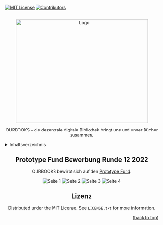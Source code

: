 <div id="top"></div>

<!-- PROJECT SHIELDS -->
[![MIT License][license-shield]][license-url]
[![Contributors][contributors-shield]][contributors-url]

<!-- PROJECT LOGO -->
<br />
<div align="center">
  <a href="https://github.com/norvin-sourcecode/ourbook-react-native-app">
    <img src="https://github.com/norvin-sourcecode/ourbooks/blob/main/repository-assets/ourbooknewlogo.png" alt="Logo" width="435" height="340">
  </a>

OURBOOKS - die dezentrale digitale Bibliothek bringt uns und unser Bücher zusammen.
  
<!-- TABLE OF CONTENTS -->
<div width="100%" align="left">
  <details>
  <summary>Inhaltsverzeichnis</summary>
  <div>
    <ol>          
      <li>
        <a href="#über das Projekt">About The Project</a>
        <ul>
          <li><a href="#Tech-Stack">Built With</a></li>
        </ul>
      </li>
      <li><a href="#Prototype Fund Bewerbung Runde 12 2022">Prototype Fund Bewerbung Runde 12 2022</a></li>
      <li><a href="#Lizenz">Lizenz</a></li>
      <li><a href="#Kontakt">Contact</a></li>
    </ol>
  </details>
</div>

<!-- Application -->
## Prototype Fund Bewerbung Runde 12 2022

OURBOOKS bewirbt sich auf den [Prototype Fund](https://prototypefund.de/).

![Seite 1](https://github.com/norvin-sourcecode/ourbooks/blob/main/repository-assets/ourbooks_pdf_bild_1.png?raw=true)
![Seite 2](https://github.com/norvin-sourcecode/ourbooks/blob/main/repository-assets/ourbooks_pdf_bild_2.png?raw=true)
![Seite 3](https://github.com/norvin-sourcecode/ourbooks/blob/main/repository-assets/ourbooks_pdf_bild_3.png?raw=true)
![Seite 4](https://github.com/norvin-sourcecode/ourbooks/blob/main/repository-assets/ourbooks_pdf_bild_4.png?raw=true)

<!-- LICENSE -->
## Lizenz

Distributed under the MIT License. See `LICENSE.txt` for more information.

<p align="right">(<a href="#top">back to top</a>)</p>

<!-- MARKDOWN LINKS & IMAGES -->
[contributors-shield]: https://img.shields.io/github/contributors/norvin-sourcecode/ourbooks.svg?style=for-the-badge
[contributors-url]: https://github.com/norvin-sourcecode/ourbooks/graphs/contributors
[license-shield]: https://img.shields.io/github/license/norvin-sourcecode/ourbooks.svg?style=for-the-badge
[license-url]: https://github.com/norvin-sourcecode/ourbooks/blob/main/LICENSE
